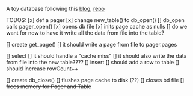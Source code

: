 A toy database following this [blog](https://cstack.github.io/db_tutorial/), [repo](https://github.com/cstack/db_tutorial/tree/master/_parts)

TODOS:
[x] def a pager
[x] change new_table() to db_open()
[] db_open calls pager_open()
	[x] opens db file 
	[x] inits page cache as nulls
	[] do we want for now to have it write all the data from file into the table?

[] create get_page()
	[] it should write a page from file to pager.pages

[] select
	[] it should handle a "cache miss" 
	[] it should also write the data from file into the new table????
[] insert
	[] should add a row to table
	[] should increase rowCount++


[] create db_close()
	[] flushes page cache to disk (??)
	[] closes bd file
	[] ~~frees memory for Pager and Table~~

